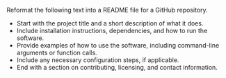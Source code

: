 Reformat the following text into a README file for a GitHub repository.  
- Start with the project title and a short description of what it does.  
- Include installation instructions, dependencies, and how to run the software.  
- Provide examples of how to use the software, including command-line arguments or function calls.  
- Include any necessary configuration steps, if applicable.  
- End with a section on contributing, licensing, and contact information.
